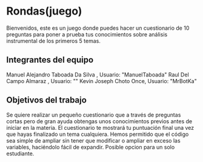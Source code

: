 # Rondas(juego)
Bienvenidos, este es un juego donde puedes hacer un cuestionario de 10 preguntas para poner a prueba tus conocimientos sobre análisis instrumental de los primeros 5 temas.


## Integrantes del equipo
Manuel Alejandro Taboada Da Silva , Usuario: "ManuelTaboada"
Raul Del Campo Almaraz , Usuario: ""
Kevin Joseph Choto Once, Usuario: "MrBotKa"
## Objetivos del trabajo
Se quiere realizar un pequeño cuestionario que a través de preguntas cortas pero de gran ayuda obtengas unos conocimientos previos antes de iniciar en la materia.
El cuestionario te mostrará tu puntuación final una vez que hayas finalizado un tema cualquiera.
Hemos permitido que el código sea simple de ampliar sin tener que modificar o ampliar en exceso las variables, haciéndolo fácil de expandir.
Posible opcion para un solo estudiante.
